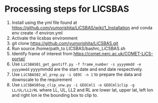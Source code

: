 # Processing steps for LICSBAS
1. Install using the yml file found at https://github.com/yumorishita/LiCSBAS/wiki/1_Installation and conda env create -f environ.yml
2. Activate the licsbas environment
3. git clone https://github.com/yumorishita/LiCSBAS.git
4. Run source /home/path_to LICSBAS/bashrc_LiCSBAS.sh
5. Identify frame of interest from https://comet.nerc.ac.uk/COMET-LiCS-portal/
6. Use ```LiCSBAS01_get_geotiff.py -f frame_number -s yyyymmdd -e yyyymmdd``` yyyymmdd are the start date and end date respectively.
7. Use ```LiCSBAS02_ml_prep.py -i GEOC -n 1``` to prepare the data and downscale to the requirement
8. Use ```LiCSBAS05op_clip_unw.py -i GEOCml1 -o GEOCml1clip -g LL/UL/LL2/RL``` where LL, UL, LL2 and RL are lower lat, upper lat, left lon and right lon ie the bounding box to clip to.
